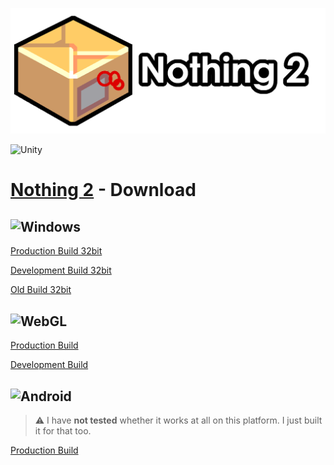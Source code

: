 ![](assets/logo.png)

![Unity](https://img.shields.io/badge/unity-%23000000.svg?style=plastic&logo=unity&logoColor=white)

# [Nothing 2](https://banszky.itch.io/nothing-2) - Download

## ![Windows](https://img.shields.io/badge/Windows-0078D6?style=for-the-badge&logo=windows&logoColor=white)

[Production Build 32bit](https://drive.google.com/uc?export=download&id=1VunlHdGlP1WWVY7cjaIxeYe7e8myBy1D)

[Development Build 32bit](https://drive.google.com/uc?export=download&id=1cezxd3TISR1FUoL4pU_KndJyW_CNQVBE)

[Old Build 32bit](https://drive.google.com/uc?export=download&id=1z3CCYZG-KJSq7IZhFYGwOgxaGcqUlqqP)

## ![WebGL](https://img.shields.io/badge/WebGL-990000?logo=webgl&logoColor=white&style=for-the-badge)
[Production Build](https://drive.google.com/uc?export=download&id=1RuGHoBuaJfxvAyN8qt4wSTm2I1HxDgyo)

[Development Build](https://drive.google.com/uc?export=download&id=1JbSARRQTIC-hUAqwC5Au_TGizp1FzSgP)

## ![Android](https://img.shields.io/badge/Android-3DDC84?style=for-the-badge&logo=android&logoColor=white)
> ⚠ I have **not tested** whether it works at all on this platform. I just built it for that too.
> 
[Production Build](https://onedrive.live.com/download?cid=6AEB0DA011C539BF&resid=6AEB0DA011C539BF%2153953&authkey=AO3BX-CNR5RWxCI)
